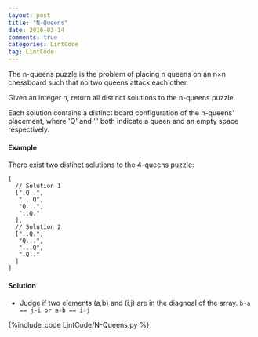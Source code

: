```yaml
---
layout: post
title: "N-Queens"
date: 2016-03-14
comments: true
categories: LintCode
tag: LintCode 
---
```


The n-queens puzzle is the problem of placing n queens on an n×n chessboard such that no two queens attack each other.

Given an integer n, return all distinct solutions to the n-queens puzzle.

Each solution contains a distinct board configuration of the n-queens' placement, where 'Q' and '.' both indicate a queen and an empty space respectively.

#### Example
There exist two distinct solutions to the 4-queens puzzle:

```
[
  // Solution 1
  [".Q..",
   "...Q",
   "Q...",
   "..Q."
  ],
  // Solution 2
  ["..Q.",
   "Q...",
   "...Q",
   ".Q.."
  ]
]
```
<!--more-->
#### Solution
* Judge if two elements (a,b) and (i,j) are in the diagnoal of the array.
`b-a == j-i or a+b == i+j`

{%include_code LintCode/N-Queens.py %}
